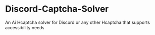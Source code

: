 # Discord-Captcha-Solver
An Ai Hcaptcha solver for Discord or any other Hcaptcha that supports accessibility needs
